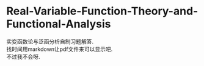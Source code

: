 # Real-Variable-Function-Theory-and-Functional-Analysis
实变函数论与泛函分析自制习题解答.<br />
找时间用markdown让pdf文件来可以显示吧.<br />
不过我不会呀.<br />
